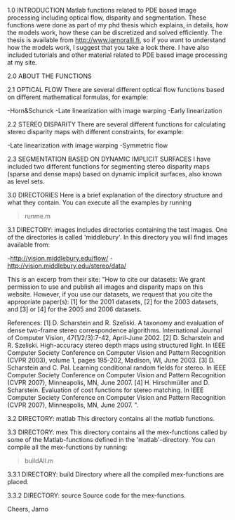 1.0 INTRODUCTION
Matlab functions related to PDE based image processing including optical flow, disparity and segmentation.
These functions were done as part of my phd thesis which explains, in details, how the models work, how these can be
discretized and solved efficiently. The thesis is available from http://www.jarnoralli.fi, so if you want to
understand how the models work, I suggest that you take a look there. I have also included tutorials and other
material related to PDE based image processing at my site.

2.0 ABOUT THE FUNCTIONS

2.1 OPTICAL FLOW
There are several different optical flow functions based on different mathematical formulas, for example:

-Horn&Schunck
-Late linearization with image warping
-Early linearization

2.2 STEREO DISPARITY
There are several different functions for calculating stereo disparity maps with different constraints, for example:

-Late linearization with image warping
-Symmetric flow

2.3 SEGMENTATION BASED ON DYNAMIC IMPLICIT SURFACES
I have included two different functions for segmenting stereo disparity maps (sparse and dense maps) based on dynamic
implicit surfaces, also known as level sets.


3.0 DIRECTORIES
Here is a brief explanation of the directory structure and what they contain. You can execute all the examples by running
>runme.m

3.1 DIRECTORY: images
Includes directories containing the test images. One of the directories is called 'middlebury'. In this directory you will find images available from:

-http://vision.middlebury.edu/flow/
-http://vision.middlebury.edu/stereo/data/

This is an excerp from their site:
"How to cite our datasets:
We grant permission to use and publish all images and disparity maps on this website. However, if you use our datasets, we request that you cite the appropriate paper(s): [1] for the 2001 datasets, [2] for the 2003 datasets, and [3] or [4] for the 2005 and 2006 datasets.

References:
[1]	D. Scharstein and R. Szeliski. A taxonomy and evaluation of dense two-frame stereo correspondence algorithms.
International Journal of Computer Vision, 47(1/2/3):7-42, April-June 2002.
[2]	D. Scharstein and R. Szeliski. High-accuracy stereo depth maps using structured light.
In IEEE Computer Society Conference on Computer Vision and Pattern Recognition (CVPR 2003), volume 1, pages 195-202, Madison, WI, June 2003.
[3]	D. Scharstein and C. Pal. Learning conditional random fields for stereo.
In IEEE Computer Society Conference on Computer Vision and Pattern Recognition (CVPR 2007), Minneapolis, MN, June 2007.
[4]	H. Hirschmüller and D. Scharstein. Evaluation of cost functions for stereo matching.
In IEEE Computer Society Conference on Computer Vision and Pattern Recognition (CVPR 2007), Minneapolis, MN, June 2007.
".

3.2 DIRECTORY: matlab
This directory contains all the matlab functions.

3.3 DIRECTORY: mex
This directory contains all the mex-functions called by some of the Matlab-functions defined in the 'matlab'-directory. You can compile all the mex-functions by running:
>buildAll.m

3.3.1 DIRECTORY: build
Directory where all the compiled mex-functions are placed.

3.3.2 DIRECTORY: source
Source code for the mex-functions.

Cheers,
Jarno

